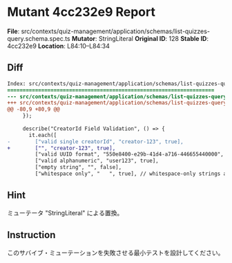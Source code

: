 # Mutant 4cc232e9 Report

**File**: src/contexts/quiz-management/application/schemas/list-quizzes-query.schema.spec.ts
**Mutator**: StringLiteral
**Original ID**: 128
**Stable ID**: 4cc232e9
**Location**: L84:10–L84:34

## Diff

```diff
Index: src/contexts/quiz-management/application/schemas/list-quizzes-query.schema.spec.ts
===================================================================
--- src/contexts/quiz-management/application/schemas/list-quizzes-query.schema.spec.ts	original
+++ src/contexts/quiz-management/application/schemas/list-quizzes-query.schema.spec.ts	mutated #128
@@ -80,9 +80,9 @@
     });
 
     describe("CreatorId Field Validation", () => {
       it.each([
-        ["valid single creatorId", "creator-123", true],
+        ["", "creator-123", true],
         ["valid UUID format", "550e8400-e29b-41d4-a716-446655440000", true],
         ["valid alphanumeric", "user123", true],
         ["empty string", "", false],
         ["whitespace only", "   ", true], // whitespace-only strings are valid (length > 0)
```

## Hint

ミューテータ "StringLiteral" による置換。

## Instruction

このサバイブ・ミューテーションを失敗させる最小テストを設計してください。
